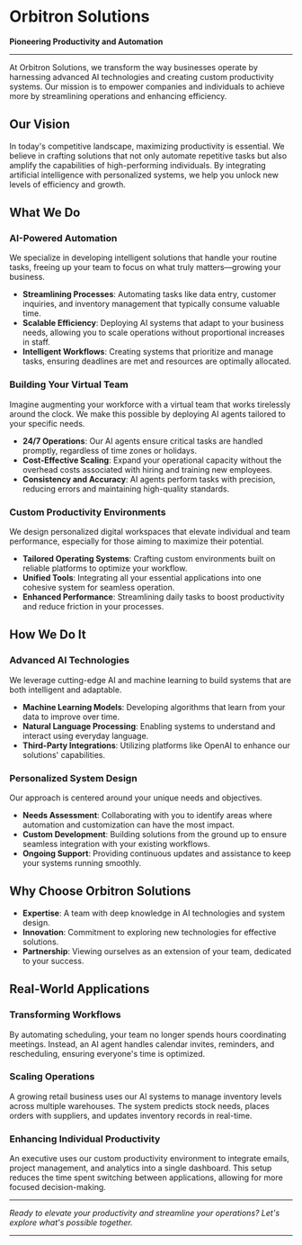 # Orbitron Solutions

**Pioneering Productivity and Automation**

---

At Orbitron Solutions, we transform the way businesses operate by harnessing advanced AI technologies and creating custom productivity systems. Our mission is to empower companies and individuals to achieve more by streamlining operations and enhancing efficiency.

## Our Vision

In today's competitive landscape, maximizing productivity is essential. We believe in crafting solutions that not only automate repetitive tasks but also amplify the capabilities of high-performing individuals. By integrating artificial intelligence with personalized systems, we help you unlock new levels of efficiency and growth.

## What We Do

### AI-Powered Automation

We specialize in developing intelligent solutions that handle your routine tasks, freeing up your team to focus on what truly matters—growing your business.

- **Streamlining Processes**: Automating tasks like data entry, customer inquiries, and inventory management that typically consume valuable time.
- **Scalable Efficiency**: Deploying AI systems that adapt to your business needs, allowing you to scale operations without proportional increases in staff.
- **Intelligent Workflows**: Creating systems that prioritize and manage tasks, ensuring deadlines are met and resources are optimally allocated.

### Building Your Virtual Team

Imagine augmenting your workforce with a virtual team that works tirelessly around the clock. We make this possible by deploying AI agents tailored to your specific needs.

- **24/7 Operations**: Our AI agents ensure critical tasks are handled promptly, regardless of time zones or holidays.
- **Cost-Effective Scaling**: Expand your operational capacity without the overhead costs associated with hiring and training new employees.
- **Consistency and Accuracy**: AI agents perform tasks with precision, reducing errors and maintaining high-quality standards.

### Custom Productivity Environments

We design personalized digital workspaces that elevate individual and team performance, especially for those aiming to maximize their potential.

- **Tailored Operating Systems**: Crafting custom environments built on reliable platforms to optimize your workflow.
- **Unified Tools**: Integrating all your essential applications into one cohesive system for seamless operation.
- **Enhanced Performance**: Streamlining daily tasks to boost productivity and reduce friction in your processes.

## How We Do It

### Advanced AI Technologies

We leverage cutting-edge AI and machine learning to build systems that are both intelligent and adaptable.

- **Machine Learning Models**: Developing algorithms that learn from your data to improve over time.
- **Natural Language Processing**: Enabling systems to understand and interact using everyday language.
- **Third-Party Integrations**: Utilizing platforms like OpenAI to enhance our solutions' capabilities.

### Personalized System Design

Our approach is centered around your unique needs and objectives.

- **Needs Assessment**: Collaborating with you to identify areas where automation and customization can have the most impact.
- **Custom Development**: Building solutions from the ground up to ensure seamless integration with your existing workflows.
- **Ongoing Support**: Providing continuous updates and assistance to keep your systems running smoothly.

## Why Choose Orbitron Solutions

- **Expertise**: A team with deep knowledge in AI technologies and system design.
- **Innovation**: Commitment to exploring new technologies for effective solutions.
- **Partnership**: Viewing ourselves as an extension of your team, dedicated to your success.

## Real-World Applications

### Transforming Workflows

By automating scheduling, your team no longer spends hours coordinating meetings. Instead, an AI agent handles calendar invites, reminders, and rescheduling, ensuring everyone's time is optimized.

### Scaling Operations

A growing retail business uses our AI systems to manage inventory levels across multiple warehouses. The system predicts stock needs, places orders with suppliers, and updates inventory records in real-time.

### Enhancing Individual Productivity

An executive uses our custom productivity environment to integrate emails, project management, and analytics into a single dashboard. This setup reduces the time spent switching between applications, allowing for more focused decision-making.

---

*Ready to elevate your productivity and streamline your operations? Let's explore what's possible together.*

---
